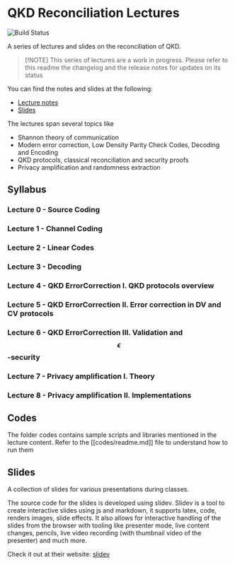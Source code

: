 # QKD Reconciliation Lectures

![Build Status](https://github.com/marcocofano/qkd_reconciliation_lectures/actions/workflows/main.yml/badge.svg)

A series of lectures and slides on the reconciliation of QKD.

> [!NOTE] This series of lectures are a work in progress. Please refer to this readme the changelog and the release
> notes for updates on its status

You can find the notes and slides at the following:

- [Lecture notes](https://github.com/marcocofano/qkd_reconciliation_lectures/releases)
- [Slides](https://marcocofano.github.io/qkd_reconciliation_lectures/1)

The lectures span several topics like

- Shannon theory of communication
- Modern error correction, Low Density Parity Check Codes, Decoding and Encoding
- QKD protocols, classical reconciliation and security proofs
- Privacy amplification and randomness extraction

## Syllabus

### Lecture 0 - Source Coding

### Lecture 1 - Channel Coding

### Lecture 2 - Linear Codes

### Lecture 3 - Decoding

### Lecture 4 - QKD ErrorCorrection I. QKD protocols overview

### Lecture 5 - QKD ErrorCorrection II. Error correction in DV and CV protocols

### Lecture 6 - QKD ErrorCorrection III. Validation and $$\epsilon$$-security

### Lecture 7 - Privacy amplification I. Theory

### Lecture 8 - Privacy amplification II. Implementations

## Codes

The folder codes contains sample scripts and libraries mentioned in the lecture content. Refer to the
[[codes/readme.md]] file to understand how to run them

## Slides

A collection of slides for various presentations during classes.

The source code for the slides is developed using slidev. Slidev is a tool to create interactive slides using js and
markdown, it supports latex, code, renders images, slide effects. It also allows for interactive handling of the slides
from the browser with tooling like presenter mode, live content changes, pencils, live video recording (with thumbnail
video of the presenter) and much more.

Check it out at their website: [slidev](https://sli.dev)
